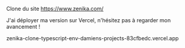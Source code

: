 Clone du site https://www.zenika.com/

J'ai déployer ma version sur Vercel, n'hésitez pas à regarder mon avancement !

zenika-clone-typescript-env-damiens-projects-83cfbedc.vercel.app
